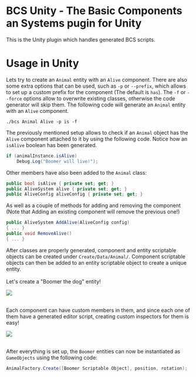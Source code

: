 BCS Unity - The Basic Components an Systems pugin for Unity
===========================================

This is the Unity plugin which handles generated BCS scripts. 

Usage in Unity
==============
Lets try to create an `Animal` entity with an `Alive` component. There are also some extra options that can be used, such as `-p` or `--prefix`, which allows to set up a custom prefix for the component (The default is `has`). The `-f` or `--force` options allow to overwrite existing classes, otherwise the code generator will skip them. The following code will generate an `Animal` entity with an `Alive` component.
```console
./bcs Animal Alive -p is -f
```
The previously mentioned setup allows to check if an `Animal` object has the `Alive` component attached to it by using the following code. Notice how an `isAlive` boolean has been generated.
```csharp
if (animalInstance.isAlive)
	Debug.Log("Boomer will live!");
```
Other members have also been added to the `Animal` class:
```csharp
public bool isAlive { private set; get; }
public AliveSystem alive { private set; get; }
public AliveConfig aliveConfig { private set; get; }
```
As well as a couple of methods for adding and removing the component (Note that Adding an existing component will remove the previous one!)
```csharp
public AliveSystem AddAlive(AliveConfig config)
{ ... }
public void RemoveAlive()
{ ... }
```

After classes are properly generated, component and entity scriptable objects can be created under `Create/Data/Animal/`. Component scriptable objects can then be added to an entity scriptable object to create a unique entity.<br /> <br />Let's create a "Boomer the dog" entity!

<img src="https://i.imgur.com/nGrQGVV.png">
<br /><br />

Each component can have custom members in them, and since each one of them have a generated editor script, creating custom inspectors for them is easy!

<img src="https://i.imgur.com/VUavGxM.png">
<br /><br />

After everything is set up, the `Boomer` entities can now be instantiated as `GameObjects` using the following code:
```csharp
AnimalFactory.Create([Boomer Scriptable Object], position, rotation);
```

